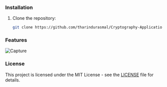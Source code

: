 ### Installation

1. Clone the repository:

    ```bash
    git clone https://github.com/tharindurasmal/Cryptography-Application.git
    ```
### Features
![Capture](https://github.com/tharindurasmal/Cryptography-Application/assets/130370267/4e53bcda-eace-40b7-a8d8-7c7302de8bc2)

### License

This project is licensed under the MIT License - see the [LICENSE](LICENSE) file for details.
